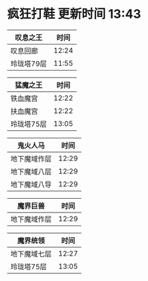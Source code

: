 # 疯狂打鞋 更新时间 13:43

| 叹息之王   | 时间    |
|--------|-------|
| 叹息回廊 | 12:24 |
| 玲珑塔79层 | 11:55 |

| 猛魔之王   | 时间    |
|--------|-------|
| 铁血魔宫 | 12:22 |
| 扶血魔宫 | 12:22 |
| 玲珑塔75层 | 13:05 |

| 鬼火人马   | 时间    |
|--------|-------|
| 地下魔域作层 | 12:29 |
| 地下魔域八层 | 12:29 |
| 地下魔域八导 | 12:29 |

| 魔界巨兽   | 时间    |
|--------|-------|
| 地下魔域作层 | 12:29 |

| 魔界统领   | 时间    |
|--------|-------|
| 地下魔域七层 | 12:27 |
| 玲珑塔75层 | 13:05 |